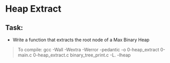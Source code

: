 # Heap Extract

## Task:

- Write a function that extracts the root node of a Max Binary Heap

> To compile: gcc -Wall -Wextra -Werror -pedantic -o 0-heap_extract 0-main.c 0-heap_extract.c binary_tree_print.c -L. -lheap
